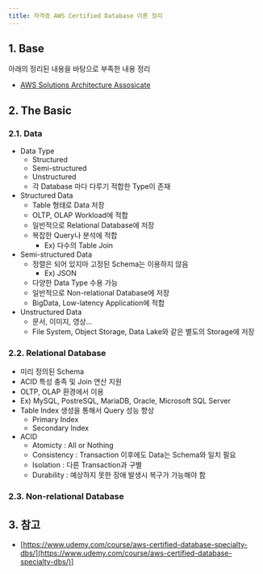 ```yaml
---
title: 자격증 AWS Certified Database 이론 정리
---
```


## 1. Base

아래의 정리된 내용을 바탕으로 부족한 내용 정리

* [AWS Solutions Architecture Assosicate](../certificate-aws-solutions-architect-associate)

## 2. The Basic

### 2.1. Data

* Data Type
  * Structured
  * Semi-structured
  * Unstructured
  * 각 Database 마다 다루기 적합한 Type이 존재 
* Structured Data
  * Table 형태로 Data 저장
  * OLTP, OLAP Workload에 적합
  * 일반적으로 Relational Database에 저장
  * 복잡한 Query나 분석에 적합
    * Ex) 다수의 Table Join
* Semi-structured Data
  * 정렬은 되어 있지마 고정된 Schema는 이용하지 않음
    * Ex) JSON
  * 다양한 Data Type 수용 가능
  * 일반적으로 Non-relational Database에 저장
  * BigData, Low-latency Application에 적합
* Unstructured Data
  * 문서, 이미지, 영상...
  * File System, Object Storage, Data Lake와 같은 별도의 Storage에 저장

### 2.2. Relational Database

* 미리 정의된 Schema
* ACID 특성 충족 및 Join 연산 지원
* OLTP, OLAP 환경에서 이용
* Ex) MySQL, PostreSQL, MariaDB, Oracle, Microsoft SQL Server
* Table Index 생성을 통해서 Query 성능 향상
  * Primary Index
  * Secondary Index
* ACID
  * Atomicty : All or Nothing
  * Consistency : Transaction 이후에도 Data는 Schema와 일치 필요
  * Isolation : 다른 Transaction과 구별
  * Durability : 예상하지 못한 장애 발생시 복구가 가능해야 함

### 2.3. Non-relational Database

## 3. 참고

* [https://www.udemy.com/course/aws-certified-database-specialty-dbs/](https://www.udemy.com/course/aws-certified-database-specialty-dbs/)]